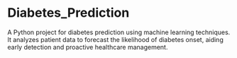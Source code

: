 # Diabetes_Prediction
A Python project for diabetes prediction using machine learning techniques. It analyzes patient data to forecast the likelihood of diabetes onset, aiding early detection and proactive healthcare management.
